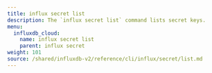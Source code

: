 ```yaml
---
title: influx secret list
description: The `influx secret list` command lists secret keys.
menu:
  influxdb_cloud:
    name: influx secret list
    parent: influx secret
weight: 101
source: /shared/influxdb-v2/reference/cli/influx/secret/list.md
---
```


<!-- The content of this file is at 
// SOURCE content/shared/influxdb-v2/reference/cli/influx/secret/list.md-->
